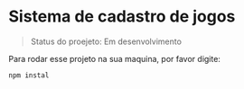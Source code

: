 <h1> Sistema de cadastro de jogos</h1>

> Status do proejeto: Em desenvolvimento

Para rodar esse projeto na sua maquina, por favor digite:

```
npm instal
```
